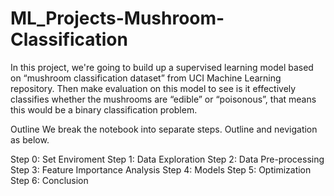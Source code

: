 # ML_Projects-Mushroom-Classification
In this project, we're going to build up a supervised learning model based on “mushroom classification dataset” from UCI Machine Learning repository. Then make evaluation on this model to see is it effectively classifies whether the mushrooms are “edible” or “poisonous”, that means this would be a binary classification problem.

Outline
We break the notebook into separate steps. Outline and nevigation as below.

Step 0: Set Enviroment
Step 1: Data Exploration
Step 2: Data Pre-processing
Step 3: Feature Importance Analysis
Step 4: Models
Step 5: Optimization
Step 6: Conclusion


